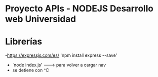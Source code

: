 # Proyecto APIs - NODEJS Desarrollo web Universidad

# Librerías

-https://expressjs.com/es/ 'npm install express --save'

- 'node index.js'  ---> para volver a cargar nav
- se detiene con ^C